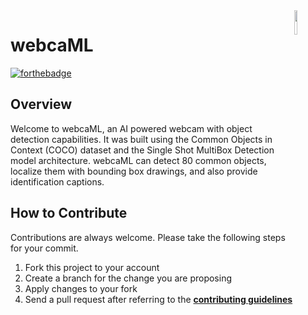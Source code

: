 <img src="https://github.com/ycaglar/.github/blob/master/badge.png" align="right" width="10%"/>

#  webcaML
[![forthebadge](https://forthebadge.com/images/badges/made-with-python.svg)](https://forthebadge.com)

## Overview
Welcome to webcaML, an AI powered webcam with object detection capabilities.
It was built using the Common Objects in Context (COCO) dataset and the Single Shot MultiBox Detection model architecture. webcaML can detect 80 common objects, localize them with bounding box drawings, and also provide identification captions.

<!-- ![Tux](/screenshots/screenshot_n.png)

## Manual
Global Covid Tracker is available at https://www.globalcovidtracker.app \
If you would like to build from the source, run the following commands in the order given.

```
python -m venv venv
source venv/bin/activate
pip install -r requirements.txt
python app.py
``` -->

## How to Contribute
Contributions are always welcome. Please take the following steps for your commit.

1. Fork this project to your account
2. Create a branch for the change you are proposing
3. Apply changes to your fork
4. Send a pull request after referring to the **[contributing guidelines](https://github.com/ycaglar/.github/blob/master/CONTRIBUTING.md)**
